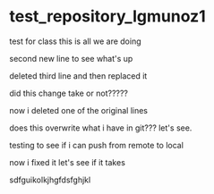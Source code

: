 # test_repository_lgmunoz1
test for class this is all we are doing 

second new line to see what's up

deleted third line and then replaced it

did this change take or not?????

now i deleted one of the original lines

does this overwrite what i have in git??? let's see.

testing to see if i can push from remote to local

now i fixed it let's see if it takes


sdfguikolkjhgfdsfghjkl
